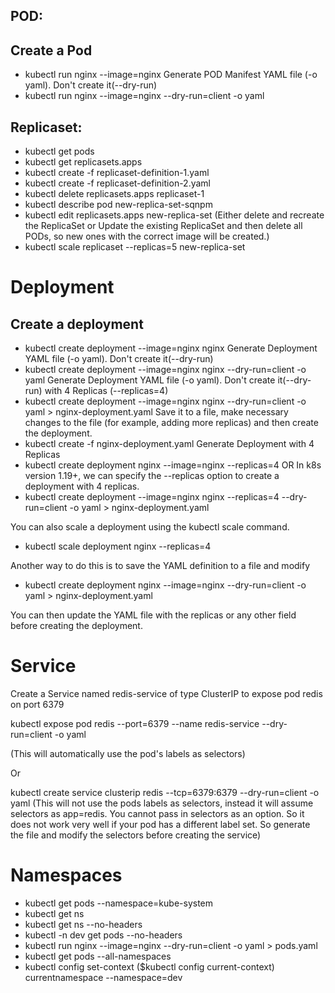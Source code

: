 ## POD:

## Create a Pod
- kubectl run nginx --image=nginx
Generate POD Manifest YAML file (-o yaml). Don't create it(--dry-run)
- kubectl run nginx --image=nginx --dry-run=client -o yaml

## Replicaset: 

- kubectl get pods
- kubectl get replicasets.apps
- kubectl create -f replicaset-definition-1.yaml 
- kubectl create -f replicaset-definition-2.yaml 
- kubectl delete replicasets.apps replicaset-1
- kubectl describe pod new-replica-set-sqnpm
- kubectl edit replicasets.apps new-replica-set (Either delete and recreate the ReplicaSet or Update the existing ReplicaSet and then delete all PODs, so new ones with the correct image will be created.)
- kubectl scale replicaset --replicas=5 new-replica-set

# Deployment
## Create a deployment
- kubectl create deployment --image=nginx nginx
Generate Deployment YAML file (-o yaml). Don't create it(--dry-run)
- kubectl create deployment --image=nginx nginx --dry-run=client -o yaml
Generate Deployment YAML file (-o yaml). Don't create it(--dry-run) with 4 Replicas (--replicas=4)
- kubectl create deployment --image=nginx nginx --dry-run=client -o yaml > nginx-deployment.yaml
Save it to a file, make necessary changes to the file (for example, adding more replicas) and then create the deployment.
- kubectl create -f nginx-deployment.yaml
Generate Deployment with 4 Replicas
- kubectl create deployment nginx --image=nginx --replicas=4 
OR
In k8s version 1.19+, we can specify the --replicas option to create a deployment with 4 replicas.
- kubectl create deployment --image=nginx nginx --replicas=4 --dry-run=client -o yaml > nginx-deployment.yaml

You can also scale a deployment using the kubectl scale command.
- kubectl scale deployment nginx --replicas=4

Another way to do this is to save the YAML definition to a file and modify
- kubectl create deployment nginx --image=nginx --dry-run=client -o yaml > nginx-deployment.yaml

You can then update the YAML file with the replicas or any other field before creating the deployment.

# Service

Create a Service named redis-service of type ClusterIP to expose pod redis on port 6379

kubectl expose pod redis --port=6379 --name redis-service --dry-run=client -o yaml

(This will automatically use the pod's labels as selectors)

Or

kubectl create service clusterip redis --tcp=6379:6379 --dry-run=client -o yaml (This will not use the pods labels as selectors, instead it will assume selectors as app=redis. You cannot pass in selectors as an option. So it does not work very well if your pod has a different label set. So generate the file and modify the selectors before creating the service)

# Namespaces

- kubectl get pods --namespace=kube-system
- kubectl get ns
- kubectl get ns --no-headers
- kubectl -n dev get pods --no-headers
- kubectl run nginx --image=nginx --dry-run=client -o yaml > pods.yaml
- kubectl get pods --all-namespaces
- kubectl config set-context ($kubectl config current-context) currentnamespace --namespace=dev
